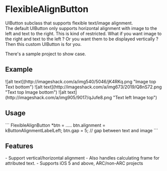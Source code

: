 FlexibleAlignButton
===================

UIButton subclass that supports flexible text/image alignment. <br>
The default UIButton only supports horizontal alignment with image to the left and text to the right. This is kind of restricted. What if you want image to the right and text to the left ? Or you want them to be displayed vertically ?
Then this custom UIButton is for you. <br>

There's a sample project to show case. 

<h2><b>Example</b></h2>
![alt text](http://imageshack.com/a/img540/5046/jK4RKq.png "Image top Text bottom")
![alt text](http://imageshack.com/a/img673/2019/Q8nS72.png "Text top Image bottom")
![alt text](http://imageshack.com/a/img905/9017/qJufe8.png "Text left Image top")

<h2><b>Usage</b></h2>
```
FlexibleAlignButton *btn = .....
btn.alignment = kButtonAlignmentLabelLeft;
btn.gap = 5; // gap between text and image
```

<h2><b>Features</b></h2>
- Support vertical/horizontal alignment
- Also handles calculating frame for attributed text. 
- Supports iOS 5 and above, ARC/non-ARC projects 
